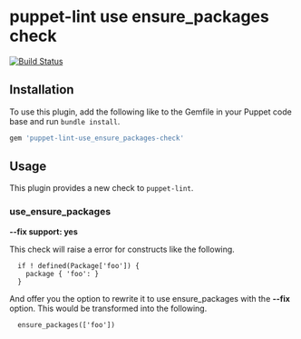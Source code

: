 # puppet-lint use ensure_packages check

[![Build Status](https://travis-ci.org/ninech/puppet-lint-use_ensure_packages-check.svg?branch=master)](https://travis-ci.org/ninech/puppet-lint-use_ensure_packages-check)

## Installation

To use this plugin, add the following like to the Gemfile in your Puppet code
base and run `bundle install`.

```ruby
gem 'puppet-lint-use_ensure_packages-check'
```

## Usage

This plugin provides a new check to `puppet-lint`.

### use_ensure_packages

**--fix support: yes**

This check will raise a error for constructs like the following.

```
  if ! defined(Package['foo']) {
    package { 'foo': }
  }
```

And offer you the option to rewrite it to use ensure_packages with the **--fix**
option. This would be transformed into the following.

```
  ensure_packages(['foo'])
```
